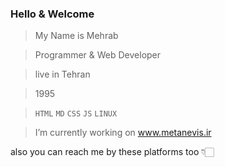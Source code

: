 ### Hello & Welcome

>My Name is Mehrab

>Programmer & Web Developer

>live in Tehran

>1995

>`HTML` `MD` `CSS` `JS` `LINUX`

>I’m currently working on www.metanevis.ir 

also you can reach me by these platforms too 👇🏻
